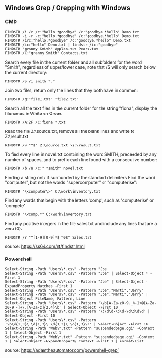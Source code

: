 ## Windows Grep / Grepping with Windows

### CMD
```
FINDSTR /i /r /c:"hello.*goodbye" /c:"goodbye.*hello" Demo.txt
FINDSTR -i -r -c:"hello.*goodbye" /c:"goodbye.*hello" Demo.txt
FINDSTR /irc:"hello.*goodbye" /c:"goodbye.*hello" Demo.txt
FINDSTR /ic:"hello" Demo.txt | findstr /ic:"goodbye" 
FINDSTR "granny Smith" Apples.txt Pears.txt
FINDSTR /C:"granny Smith" Contacts.txt
```
Search every file in the current folder and all subfolders for the word "Smith", regardless of upper/lower case, note that /S will only search below the current directory:
```
FINDSTR /s /i smith *.*
```
Join two files, return only the lines that they both have in common:
```
FINDSTR /g:"file1.txt" "file2.txt"
```
Search all the text files in the current folder for the string "fiona", display the filenames in White on Green.
```
FINDSTR /A:2F /C:fiona *.txt
```
Read the file Z:\source.txt, remove all the blank lines and write to Z:\result.txt
```
FINDSTR /v "^$" Z:\source.txt >Z:\result.txt
```
To find every line in novel.txt containing the word SMITH, preceeded by any number of spaces, and to prefix each line found with a consecutive number:
```
FINDSTR /b /n /c:" *smith" novel.txt
```
Finding a string only if surrounded by the standard delimiters
Find the word "computer", but not the words "supercomputer" or "computerise":
```
FINDSTR "\<computer\>" C:\work\inventory.txt
```
Find any words that begin with the letters 'comp', such as 'computerise' or 'compete'
```
FINDSTR "\<comp.*" C:\work\inventory.txt
```
Find any positive integers in the file sales.txt and include any lines that are a zero (0):
```
FINDSTR /r "^[1-9][0-9]*$ ^0$" Sales.txt
```

source: https://ss64.com/nt/findstr.html

### Powershell
```
Select-String -Path "Users\*.csv" -Pattern "Joe
Select-String -Path "Users\*.csv" -Pattern "Joe" | Select-Object * -First 1
Select-String -Path "Users\*.csv" -Pattern "Joe" | Select-Object -ExpandProperty Matches -First 1
Select-String -Path "Users\*.csv" -Pattern "Joe","Marti","Jerry"
Select-String -Path "Users\*.csv" -Pattern "Joe","Marti","Jerry" | Select-Object FileName, Pattern, Line
Select-String -Path "Users\*.csv" -Pattern '\\b[A-Za-z0-9._%-]+@[A-Za-z0-9.-]+\.[A-Za-z]{2,4}\b' | Select-Object -First 10
Select-String -Path "Users\*.csv" -Pattern '\d\d\d-\d\d-\d\d\d\d' | Select-Object -First 10
Select-String -Path "Users\*.csv" -Pattern '\b\d{1,3}\.\d{1,3}\.\d{1,3}\.\d{1,3}\b' | Select-Object -First 10
Select-String -Path "Web\*.txt" -Pattern "suspendedpage.cgi" -Context 1 | Select-Object -First 1
Select-String -Path "Web\*.txt" -Pattern "suspendedpage.cgi" -Context 1 | Select-Object -ExpandProperty Context -First 1 | Format-List

```
source: https://adamtheautomator.com/powershell-grep/
